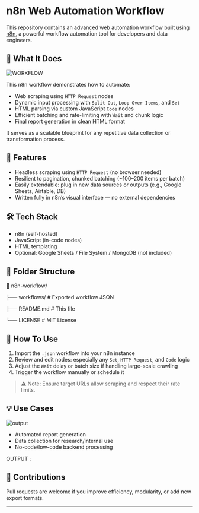 # n8n Web Automation Workflow

This repository contains an advanced web automation workflow built using [n8n](https://n8n.io), a powerful workflow automation tool for developers and data engineers.

## 🚀 What It Does
![WORKFLOW](https://github.com/user-attachments/assets/12bc0714-5032-4954-a953-a5d6fe867511)


This n8n workflow demonstrates how to automate:

- Web scraping using `HTTP Request` nodes
- Dynamic input processing with `Split Out`, `Loop Over Items`, and `Set`
- HTML parsing via custom JavaScript `Code` nodes
- Efficient batching and rate-limiting with `Wait` and chunk logic
- Final report generation in clean HTML format

It serves as a scalable blueprint for any repetitive data collection or transformation process.

## 📌 Features

- Headless scraping using `HTTP Request` (no browser needed)
- Resilient to pagination, chunked batching (~100–200 items per batch)
- Easily extendable: plug in new data sources or outputs (e.g., Google Sheets, Airtable, DB)
- Written fully in n8n’s visual interface — no external dependencies

## 🛠️ Tech Stack

- n8n (self-hosted)
- JavaScript (in-code nodes)
- HTML templating
- Optional: Google Sheets / File System / MongoDB (not included)

## 📂 Folder Structure

📁 n8n-workflow/

├── workflows/ # Exported workflow JSON

├── README.md # This file

└── LICENSE # MIT License

## 🧠 How To Use

1. Import the `.json` workflow into your n8n instance
2. Review and edit nodes: especially any `Set`, `HTTP Request`, and `Code` logic
3. Adjust the `Wait` delay or batch size if handling large-scale crawling
4. Trigger the workflow manually or schedule it

> ⚠️ Note: Ensure target URLs allow scraping and respect their rate limits.

## 💡 Use Cases 
![output](https://github.com/user-attachments/assets/687dace6-f9b7-454b-ae26-26955f83c74a)


- Automated report generation
- Data collection for research/internal use
- No-code/low-code backend processing

OUTPUT : 

## 🤝 Contributions

Pull requests are welcome if you improve efficiency, modularity, or add new export formats.

---
